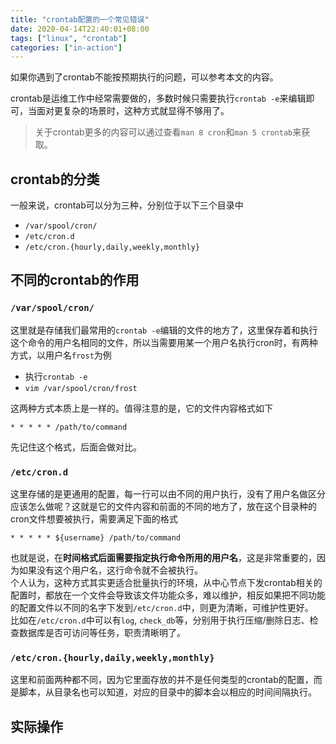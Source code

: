 ```yaml
---
title: "crontab配置的一个常见错误"
date: 2020-04-14T22:40:01+08:00
tags: ["linux", "crontab"]
categories: ["in-action"]
---
```


如果你遇到了crontab不能按预期执行的问题，可以参考本文的内容。

<!--more-->

crontab是运维工作中经常需要做的，多数时候只需要执行`crontab -e`来编辑即可，当面对更复杂的场景时，这种方式就显得不够用了。  
> 关于crontab更多的内容可以通过查看`man 8 cron`和`man 5 crontab`来获取。

## crontab的分类

一般来说，crontab可以分为三种，分别位于以下三个目录中

- `/var/spool/cron/`
- `/etc/cron.d`
- `/etc/cron.{hourly,daily,weekly,monthly}`

## 不同的crontab的作用

### `/var/spool/cron/`

这里就是存储我们最常用的`crontab -e`编辑的文件的地方了，这里保存着和执行这个命令的用户名相同的文件，所以当需要用某一个用户名执行cron时，有两种方式，以用户名`frost`为例

- 执行`crontab -e`
- `vim /var/spool/cron/frost`

这两种方式本质上是一样的。值得注意的是，它的文件内容格式如下
```crontab
* * * * * /path/to/command
```

先记住这个格式，后面会做对比。

### `/etc/cron.d`

这里存储的是更通用的配置，每一行可以由不同的用户执行，没有了用户名做区分应该怎么做呢？这就是它的文件内容和前面的不同的地方了，放在这个目录种的cron文件想要被执行，需要满足下面的格式

```crontab
* * * * * ${username} /path/to/command
```

也就是说，在**时间格式后面需要指定执行命令所用的用户名**，这是非常重要的，因为如果没有这个用户名，这行命令就不会被执行。  
个人认为，这种方式其实更适合批量执行的环境，从中心节点下发crontab相关的配置时，都放在一个文件会导致该文件功能众多，难以维护，相反如果把不同功能的配置文件以不同的名字下发到`/etc/cron.d`中，则更为清晰，可维护性更好。  
比如在`/etc/cron.d`中可以有`log`, `check_db`等，分别用于执行压缩/删除日志、检查数据库是否可访问等任务，职责清晰明了。  

### `/etc/cron.{hourly,daily,weekly,monthly}`

这里和前面两种都不同，因为它里面存放的并不是任何类型的crontab的配置，而是脚本，从目录名也可以知道，对应的目录中的脚本会以相应的时间间隔执行。

## 实际操作

